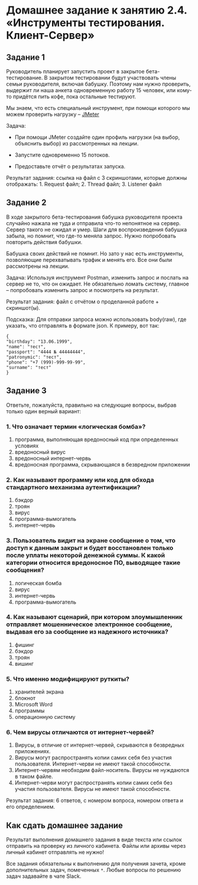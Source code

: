 # Домашнее задание к занятию 2.4. «Инструменты тестирования. Клиент-Сервер»

## Задание 1

Руководитель планирует запустить проект в закрытое бета-тестирование. В закрытом тестировании будут участвовать члены семьи руководителя, включая бабушку. Поэтому нам нужно проверить, выдержит ли наша анкета одновременную работу 15 человек, или кому-то придётся пить кофе, пока остальные тестируют. 

Мы знаем, что есть специальный инструмент, при помощи которого мы можем проверить нагрузку – [JMeter](https://jmeter.apache.org/)

Задача:
* При помощи JMeter создайте один профиль нагрузки (на выбор, объяснить выбор) из рассмотренных на лекции.

* Запустите одновременно 15 потоков.

* Предоставьте отчёт о результатах запуска. 

Результат задания: ссылка на файл с 3 скриншотами, которые должны отображать: 1. Request файл; 2. Thread файл; 3. Listener файл


## Задание 2 

В ходе закрытого бета-тестирования бабушка руководителя проекта случайно нажала не туда и отправила что-то непонятное на сервер. Сервер такого не ожидал и умер. Шаги для воспроизведения бабушка забыла, но помнит, что где-то меняла запрос. Нужно попробовать повторить действия бабушки. 

Бабушка своих действий не помнит. Но зато у нас есть инструменты, позволяющие перехватывать трафик и менять его. Все они были рассмотрены на лекции.

Задача:
Используя инструмент Postman, изменить запрос и послать на сервер не то, что он ожидает. Не обязательно ломать систему, главное – попробовать изменить запрос и посмотреть на результат.

Результат задания: файл с отчётом о проделанной работе + скриншот(ы).

Подсказка: 
Для отправки запроса можно использовать body(raw), где указать, что отправлять в формате json.
К примеру, вот так: 

```
{
"birthday": "13.06.1999",
"name": "тест",
"passport": "4444 № 44444444",
"patronymic": "тест",
"phone": "+7 (999)-999-99-99",
"surname": "тест"
}
```

## Задание 3

Ответьте, пожалуйста, правильно на следующие вопросы, выбрав только один верный вариант:

### 1. Что означает термин «логическая бомба»?

1. программа, выполняющая вредоносный код при определенных условиях 
2. вредоносный вирус
3. вредоносный интернет-червь
4. вредоносная программа, скрывающаяся в безвредном приложении


### 2. Как называют программу или код для обхода стандартного механизма аутентификации?

1. бэкдор
2. троян
3. вирус
4. программа-вымогатель 
5. интернет-червь

### 3. Пользователь видит на экране сообщение о том, что доступ к данным закрыт и будет восстановлен только после уплаты некоторой денежной суммы. К какой категории относится вредоносное ПО, выводящее такие сообщения?

1. логическая бомба
2. вирус
3. интернет-червь
4. программа-вымогатель 

### 4. Как называют сценарий, при котором злоумышленник отправляет мошенническое электронное сообщение, выдавая его за сообщение из надежного источника?

1. фишинг
2. бэкдор
3. троян
4. вишинг

### 5. Что именно модифицируют руткиты?

1. хранителей экрана
2. блокнот
3. Microsoft Word
4. программы
5. операционную систему

### 6. Чем вирусы отличаются от интернет-червей?

1. Вирусы, в отличие от интернет-червей, скрываются в безвредных приложениях.
2. Вирусы могут распространять копии самих себя без участия пользователя. Интернет-черви не имеют такой способности.
3. Интернет-червям необходим файл-носитель. Вирусы не нуждаются в таком файле.
4. Интернет-черви могут распространять копии самих себя без участия пользователя. Вирусы не имеют такой способности.

Результат задания: 6 ответов, с номером вопроса, номером ответа и его определением.

## Как сдать домашнее задание
Результат выполнения домашнего задания в виде текста или ссылок отправить на проверку из личного кабинета.
Файлы или архивы через личный кабинет отправлять не нужно!

Все задания обязательны к выполнению для получения зачета, кроме дополнительных задач, помеченных `*`. 
Любые вопросы по решению задач задавайте в чате Slack.

